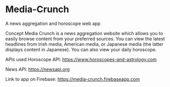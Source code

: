 # Media-Crunch
A news aggregation and horoscope web app

Concept
Media Crunch is a news aggregation website which allows you to easily browse content from your preferred sources.
You can view the latest headlines from Irish media, American media, or Japanese media (the latter displays content in Japanese).
You can also view your daily horoscope.

APIs used
Horoscope API:
https://www.horoscopes-and-astrology.com

News API:
https://newsapi.org

Link to app on Firebase:
https://media-crunch.firebaseapp.com
